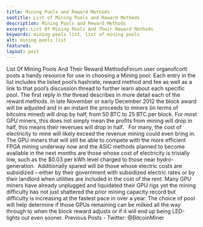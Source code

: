 ```yaml
---
title: Mining Pools and Reward Methods
seotitle: List of Mining Pools and Reward Methods
description: Mining Pools and Reward Methods
excerpt: List Of Mining Pools And Their Reward Methods
keywords: mining pools list, list of mining pools
alt: mining pools list
featured: 
layout: post
---
```

List Of Mining Pools And Their Reward MethodsForum user organofcorti posts a handy resource for use in choosing a Mining pool.
Each entry in the list includes the listed pool’s hashrate, reward method and fee as well as a link to that pool’s discussion thread to further learn about each specific pool.
The first reply in the thread describes in more detail each of the reward methods.
In late November or early December 2012 the block award will be adjusted and in an instant the proceeds to miners (in terms of bitcoins mined) will drop by half, from 50 BTC to 25 BTC per block.
For most GPU miners, this does not simply mean the profits from mining will drop in half, this means their revenues will drop in half.   For many, the cost of electricity to mine will likely exceed the revenue mining could even bring in.
The GPU miners that will still be able to compete with the more efficient FPGA mining underway now and the ASIC methods planned to become available in the next months are those whose cost of electricity is trivially low, such as the $0.03 per kWh level charged to those near hydro-generation.  Additionally spared will be those whose electric costs are subsidized – either by their government with subsidized electric rates or by their landlord when utilities are included in the cost of the rent.
Many GPU miners have already unplugged and liquidated their GPU rigs yet the mining difficulty has not just shattered the prior mining capacity record but difficulty is increasing at the fastest pace in over a year.
The choice of pool will help determine if those GPUs remaining can be milked all the way through to when the block reward adjusts or if it will end up being LED-lights out even sooner.
Previous Posts - Twitter: @BitcoinMiner

